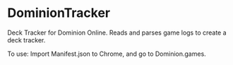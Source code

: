 # DominionTracker
Deck Tracker for Dominion Online. Reads and parses game logs to create a deck tracker.

To use: Import Manifest.json to Chrome, and go to Dominion.games.
